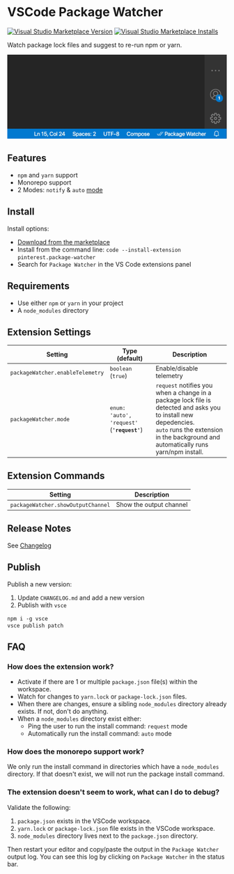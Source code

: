 # VSCode Package Watcher

[![Visual Studio Marketplace Version](https://img.shields.io/visual-studio-marketplace/v/pinterest.package-watcher)](https://marketplace.visualstudio.com/items?itemName=pinterest.package-watcher)
[![Visual Studio Marketplace Installs](https://img.shields.io/visual-studio-marketplace/i/pinterest.package-watcher)](https://marketplace.visualstudio.com/items?itemName=pinterest.package-watcher)

Watch package lock files and suggest to re-run npm or yarn.

<img src="images/package-watcher-animated.gif" width="595" alt="Package Watcher animated gif to show functionality of the VSCode extension" />

## Features

- `npm` and `yarn` support
- Monorepo support
- 2 Modes: `notify` & `auto` [mode](#extension-settings)

## Install

Install options:

- [Download from the marketplace](https://marketplace.visualstudio.com/items?itemName=pinterest.package-watcher)
- Install from the command line: `code --install-extension pinterest.package-watcher`
- Search for `Package Watcher` in the VS Code extensions panel

## Requirements

- Use either `npm` or `yarn` in your project
- A `node_modules` directory

## Extension Settings

| Setting                          | Type (default)                              | Description                                                                                                                                                                                                |
| -------------------------------- | ------------------------------------------- | ---------------------------------------------------------------------------------------------------------------------------------------------------------------------------------------------------------- |
| `packageWatcher.enableTelemetry` | `boolean` (`true`)                          | Enable/disable telemetry                                                                                                                                                                                   |
| `packageWatcher.mode`            | `enum: 'auto', 'request'` (**`'request'`**) | `request` notifies you when a change in a package lock file is detected and asks you to install new depedencies.<br />`auto` runs the extension in the background and automatically runs yarn/npm install. |

## Extension Commands

| Setting                            | Description             |
| ---------------------------------- | ----------------------- |
| `packageWatcher.showOutputChannel` | Show the output channel |

## Release Notes

See [Changelog](./CHANGELOG.md)

## Publish

Publish a new version:

1. Update `CHANGELOG.md` and add a new version
2. Publish with `vsce`

```
npm i -g vsce
vsce publish patch
```

## FAQ

### How does the extension work?

- Activate if there are 1 or multiple `package.json` file(s) within the workspace.
- Watch for changes to `yarn.lock` or `package-lock.json` files.
- When there are changes, ensure a sibling `node_modules` directory already exists. If not, don't do anything.
- When a `node_modules` directory exist either:
  - Ping the user to run the install command: `request` mode
  - Automatically run the install command: `auto` mode

### How does the monorepo support work?

We only run the install command in directories which have a `node_modules` directory. If that doesn't exist, we will not run the package install command.

### The extension doesn't seem to work, what can I do to debug?

Validate the following:

1. `package.json` exists in the VSCode workspace.
2. `yarn.lock` or `package-lock.json` file exists in the VSCode workspace.
3. `node_modules` directory lives next to the `package.json` directory.

Then restart your editor and copy/paste the output in the `Package Watcher` output log. You can see this log by clicking on `Package Watcher` in the status bar.
